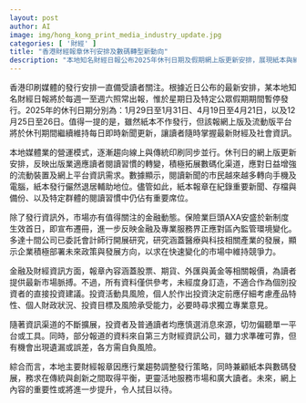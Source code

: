 ```yaml
---
layout: post
author: AI
image: img/hong_kong_print_media_industry_update.jpg
categories: [ '財經' ]
title: "香港財經報章休刊安排及數碼轉型新動向"
description: "本地知名財經日報公布2025年休刊日期及假期網上版更新安排，展現紙本與線上融合趨勢，反映媒體業因應讀者習慣轉型發展。同時金融及專業服務行業正迎來監管環境新變化，企業積極研策未來部署。新聞亦提醒投資者審慎選擇資訊來源，自行評估投資風險。整體而言，財經媒體正以創新模式持續服務讀者市場。"
---
```

香港印刷媒體的發行安排一直備受讀者關注。根據近日公布的最新安排，某本地知名財經日報將於每週一至週六照常出報，惟於星期日及特定公眾假期期間暫停發行。2025年的休刊日期分別為：1月29日至1月31日、4月19日至4月21日，以及12月25日至26日。值得一提的是，雖然紙本不作發行，但該報網上版及流動版平台將於休刊期間繼續維持每日即時新聞更新，讓讀者隨時掌握最新財經及社會資訊。

本地媒體業的營運模式，逐漸趨向線上與傳統印刷同步並行。休刊日的網上版更新安排，反映出版業適應讀者閱讀習慣的轉變，積極拓展數碼化渠道，應對日益增強的流動裝置及網上平台資訊需求。數據顯示，閱讀新聞的市民越來越多轉向手機及電腦，紙本發行儼然退居輔助地位。儘管如此，紙本報章在紀錄重要新聞、存檔與備份、以及特定群體的閱讀習慣中仍佔有重要席位。

除了發行資訊外，市場亦有值得關注的金融動態。保險業巨頭AXA安盛於新制度生效首日，即宣布遷冊，進一步反映金融及專業服務界正應對區內監管環境變化。多達十間公司已委託會計師行開展研究，研究涵蓋醫療與科技相關產業的發展，顯示企業積極部署未來政策與發展方向，以求在快速變化的市場中維持競爭力。

金融及財經資訊方面，報章內容涵蓋股票、期貨、外匯與黃金等相關報價，為讀者提供最新市場脈搏。不過，所有資料僅供參考，未經度身訂造，不適合作為個別投資者的直接投資建議。投資活動具風險，個人於作出投資決定前應仔細考慮產品特性、個人財政狀況、投資目標及風險承受能力，必要時尋求獨立專業意見。

隨著資訊渠道的不斷擴展，投資者及普通讀者均應慎選消息來源，切勿偏聽單一平台或工具。同時，部分報道的資料來自第三方財經資訊公司，雖力求準確可靠，但有機會出現遺漏或誤差，各方需自負風險。

綜合而言，本地主要財經報章因應行業趨勢調整發行策略，同時兼顧紙本與數碼發展，務求在傳統與創新之間取得平衡，更靈活地服務市場和廣大讀者。未來，網上內容的重要性或將進一步提升，令人拭目以待。